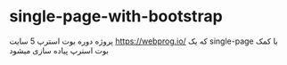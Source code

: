 # single-page-with-bootstrap
پروژه دوره بوت استرپ 5 سایت 
https://webprog.io/ 
که یک single-page با کمک بوت استرپ پیاده سازی میشود
